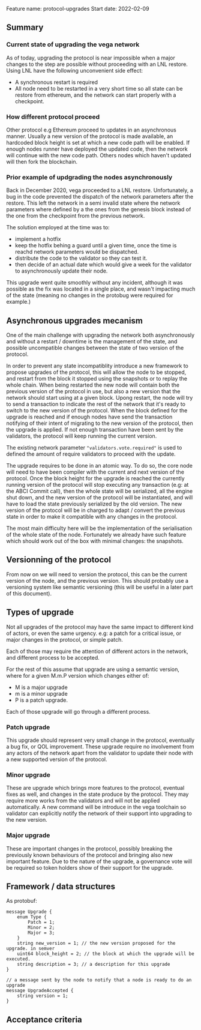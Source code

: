 Feature name: protocol-upgrades
Start date: 2022-02-09

## Summary

### Current state of upgrading the vega network

As of today, upgrading the protocol is near impossible when a major changes to the step are possible without proceeding with an LNL restore.
Using LNL have the following unconvenient side effect:
- A synchronous restart is required
- All node need to be restarted in a very short time so all state can be restore from ethereum, and the network can start properly with a checkpoint.

### How different protocol proceed

Other protocol e.g Ethereum proceed to updates in an asynchronous manner. Usually a new version of the protocol is made available, an hardcoded block height is set
at which a new code path will be enabled. If enough nodes runner have deployed the updated code, then the network will continue with the new code path. Others nodes
which haven't updated will then fork the blockchain.

### Prior example of updgrading the nodes asynchronously

Back in December 2020, vega proceeded to a LNL restore. Unfortunately, a bug in the code prevented the dispatch of the network parameters after the restore. This left
the network in a semi invalid state where the network parameters where defined by a the ones from the genesis block instead of the one from the checkpoint from the previous network.

The solution employed at the time was to:
- implement a hotfix
- keep the hotfix behing a guard until a given time, once the time is reachd network parameters would be dispatched.
- distribute the code to the validator so they can test it.
- then decide of an actual date which would give a week for the validator to asynchronously update their node.

This upgrade went quite smoothly without any incident, although it was possible as the fix was located in a single place, and wasn't impacting much of the state
(meaning no changes in the protobug were required for example.)

## Asynchronous upgrades mecanism

One of the main challenge with upgrading the network both asynchronously and without a restart / downtime is
the management of the state, and possible uncompatible changes between the state of two version of the protocol.

In order to prevent any state incompatiblity introduce a new framework to propose upgrades of the protocol, this will allow the node to be stopped,
and restart from the block it stopped using the snapshots or to replay the whole chain. When being restarted
the new node will contain both the previous version of the protocol in use, but also a new version that the
network should start using at a given block. Upong restart, the node will try to send a transaction to
indicate the rest of the network that it's ready to switch to the new version of the protocol. When the block
defined for the upgrade is reached and if enough nodes have send the transaction notifying of their intent of
migrating to the new version of the protocol, then the upgrade is applied. If not enough transaction have been
sent by the validators, the protocol will keep running the current version.


The existing network parameter `"validators.vote.required"` is used to defined the amount of require validators
to proceed with the update.


The upgrade requires to be done in an atomic way. To do so, the core node will need to have been compiler with
the current and next version of the protocol. Once the block height for the upgrade is reached the currently
running version of the protocol will stop executing any transaction (e.g: at the ABCI Commit call), then the
whole state will be serialized, all the engine shut down, and the new version of the protocol will be
instantiated, and will have to load the state previously serialized by the old version. The new version of
the protocol will be in charged to adapt / convert the previous state in order to make it compatible with
any changes in the protocol.

The most main difficulty here will be the implementation of the serialisation of the whole state of the node.
Fortunately we already have such feature which should work out of the box with minimal changes: the snapshots.


## Versionning of the protocol

From now on we will need to version the protocol, this can be the current version of the node, and the previous
version. This should probably use a versioning system like semantic versioning (this will be useful in a later
part of this document).


## Types of upgrade

Not all upgrades of the protocol may have the same impact to different kind of actors, or even the same urgency.
e.g: a patch for a critical issue, or major changes in the protocol, or simple patch.

Each of those may require the attention of different actors in the network, and different process to be accepted.

For the rest of this assume that upgrade are using a semantic version, where for a given M.m.P version which changes either of:
- M is a major upgrade
- m is a minor upgrade
- P is a patch upgrade.

Each of those upgrade will go through a different process.

### Patch upgrade

This upgrade should represent very small change in the protocol, eventually a bug fix, or QOL improvement.
These upgrade require no involvement from any actors of the network apart from the validator to update their node
with a new supported version of the protocol.


### Minor upgrade

These are upgrade which brings more features to the protocol, eventual fixes as well, and changes in the state
produce by the protocol. They may require more works from the validators and will not be applied automatically.
A new command will be introduce in the vega toolchain so validator can explicitly notify the network of their
support into upgrading to the new version.

### Major upgrade

These are important changes in the protocol, possibly breaking the previously known behaviours of the protocol
and bringing also new important feature. Due to the nature of the upgrade, a governance vote will be required
so token holders show of their support for the upgrade.


## Framework / data structures

As protobuf:
```
message Upgrade {
	enum Type {
		Patch = 1;
		Minor = 2;
		Major = 3;
	}
	string new_version = 1; // the new version proposed for the upgrade. in semver
	uint64 block_height = 2; // the block at which the upgrade will be executed.
	string description = 3; // a description for this upgrade
}

// a message sent by the node to notify that a node is ready to do an upgrade
message UpgradeAccepted {
	string version = 1;
}
```

## Acceptance criteria
